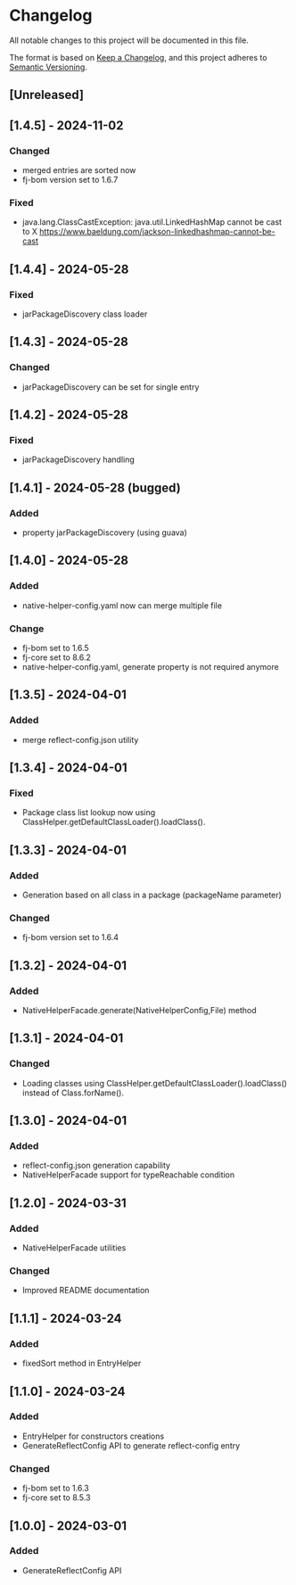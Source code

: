 # Changelog

All notable changes to this project will be documented in this file.

The format is based on [Keep a Changelog](https://keepachangelog.com/en/1.1.0/),
and this project adheres to [Semantic Versioning](https://semver.org/spec/v2.0.0.html).

## [Unreleased]

## [1.4.5] - 2024-11-02

### Changed

- merged entries are sorted now
- fj-bom version set to 1.6.7

### Fixed

- java.lang.ClassCastException: java.util.LinkedHashMap cannot be cast to X <https://www.baeldung.com/jackson-linkedhashmap-cannot-be-cast>

## [1.4.4] - 2024-05-28

### Fixed

- jarPackageDiscovery class loader

## [1.4.3] - 2024-05-28

### Changed

- jarPackageDiscovery can be set for single entry

## [1.4.2] - 2024-05-28

### Fixed

- jarPackageDiscovery handling

## [1.4.1] - 2024-05-28 (bugged)

### Added

- property jarPackageDiscovery (using guava)

## [1.4.0] - 2024-05-28

### Added

- native-helper-config.yaml now can merge multiple file

### Change

- fj-bom set to 1.6.5
- fj-core set to 8.6.2
- native-helper-config.yaml, generate property is not required anymore

## [1.3.5] - 2024-04-01

### Added

- merge reflect-config.json utility

## [1.3.4] - 2024-04-01

### Fixed

- Package class list lookup now using ClassHelper.getDefaultClassLoader().loadClass().

## [1.3.3] - 2024-04-01

### Added

- Generation based on all class in a package (packageName parameter)

### Changed

- fj-bom version set to 1.6.4

## [1.3.2] - 2024-04-01

### Added

- NativeHelperFacade.generate(NativeHelperConfig,File) method

## [1.3.1] - 2024-04-01

### Changed

- Loading classes using ClassHelper.getDefaultClassLoader().loadClass() 
instead of Class.forName().

## [1.3.0] - 2024-04-01

### Added

- reflect-config.json generation capability
- NativeHelperFacade support for typeReachable condition

## [1.2.0] - 2024-03-31

### Added

- NativeHelperFacade utilities

### Changed

- Improved README documentation

## [1.1.1] - 2024-03-24

### Added

- fixedSort method in EntryHelper

## [1.1.0] - 2024-03-24

### Added

- EntryHelper for constructors creations
- GenerateReflectConfig API to generate reflect-config entry

### Changed

- fj-bom set to 1.6.3
- fj-core set to 8.5.3

## [1.0.0] - 2024-03-01

### Added

- GenerateReflectConfig API

